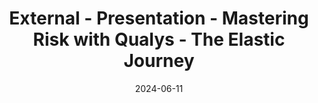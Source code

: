 ---
title: "External - Presentation - Mastering Risk with Qualys - The Elastic Journey"
date: 2024-06-11
draft: false
externalUrl: https://vimeo.com/937947680
summary: How Elastic is using Qualys to remediate vulnerabilities based on risk
---